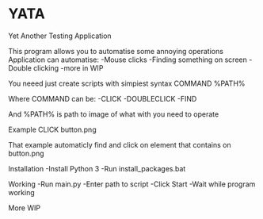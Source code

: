 # YATA
Yet Another Testing Application

This program allows you to automatise some annoying operations
Application can automatise:
-Mouse clicks
-Finding something on screen
-Double clicking
-more in WIP

You neeed just create scripts with simpiest syntax
COMMAND %PATH%

Where COMMAND can be:
-CLICK
-DOUBLECLICK
-FIND

And %PATH% is path to image of what with you need to operate

Example
CLICK button.png

That example automaticly find and click on element that contains on button.png

Installation
-Install Python 3
-Run install_packages.bat

Working
-Run main.py
-Enter path to script
-Click Start
-Wait while program working

More WIP
